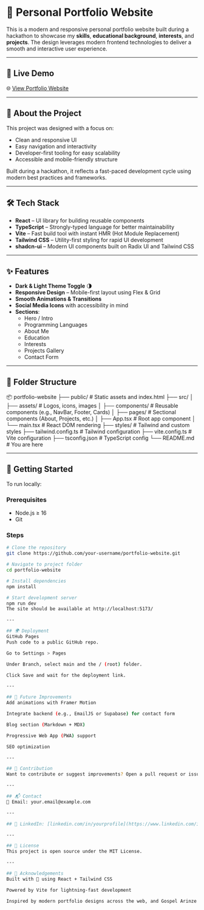 # 💼 Personal Portfolio Website

This is a modern and responsive personal portfolio website built during a hackathon to showcase my **skills**, **educational background**, **interests**, and **projects**. The design leverages modern frontend technologies to deliver a smooth and interactive user experience.

---

## 🚀 Live Demo

🌐 [View Portfolio Website](https://gospel-arinze-plp-hackathon.vercel.app/) 

---

## 📌 About the Project

This project was designed with a focus on:

- Clean and responsive UI
- Easy navigation and interactivity
- Developer-first tooling for easy scalability
- Accessible and mobile-friendly structure

Built during a hackathon, it reflects a fast-paced development cycle using modern best practices and frameworks.

---

## 🛠️ Tech Stack

- **React** – UI library for building reusable components
- **TypeScript** – Strongly-typed language for better maintainability
- **Vite** – Fast build tool with instant HMR (Hot Module Replacement)
- **Tailwind CSS** – Utility-first styling for rapid UI development
- **shadcn-ui** – Modern UI components built on Radix UI and Tailwind CSS

---

## ✨ Features

- **Dark & Light Theme Toggle** 🌗
- **Responsive Design** – Mobile-first layout using Flex & Grid
- **Smooth Animations & Transitions**
- **Social Media Icons** with accessibility in mind
- **Sections**:
  - Hero / Intro
  - Programming Languages
  - About Me
  - Education
  - Interests
  - Projects Gallery
  - Contact Form

---

## 📂 Folder Structure

📦 portfolio-website ├── public/ # Static assets and index.html ├── src/ │ ├── assets/ # Logos, icons, images │ ├── components/ # Reusable components (e.g., NavBar, Footer, Cards) │ ├── pages/ # Sectional components (About, Projects, etc.) │ ├── App.tsx # Root app component │ └── main.tsx # React DOM rendering ├── styles/ # Tailwind and custom styles ├── tailwind.config.ts # Tailwind configuration ├── vite.config.ts # Vite configuration ├── tsconfig.json # TypeScript config └── README.md # You are here

---

## 🚀 Getting Started

To run locally:

### Prerequisites

- Node.js ≥ 16
- Git

### Steps

```bash
# Clone the repository
git clone https://github.com/your-username/portfolio-website.git

# Navigate to project folder
cd portfolio-website

# Install dependencies
npm install

# Start development server
npm run dev
The site should be available at http://localhost:5173/

---

## 🌍 Deployment
GitHub Pages
Push code to a public GitHub repo.

Go to Settings > Pages

Under Branch, select main and the / (root) folder.

Click Save and wait for the deployment link.

---

## 🔮 Future Improvements 
Add animations with Framer Motion

Integrate backend (e.g., EmailJS or Supabase) for contact form

Blog section (Markdown + MDX)

Progressive Web App (PWA) support

SEO optimization

---

## 🤝 Contribution
Want to contribute or suggest improvements? Open a pull request or issue!

---

## 📬 Contact
📧 Email: your.email@example.com

---

## 🔗 LinkedIn: [linkedin.com/in/yourprofile](https://www.linkedin.com/in/gospel-arinze-55590424a/)

---

## 📜 License
This project is open source under the MIT License.

---

## 🙏 Acknowledgements
Built with 💖 using React + Tailwind CSS

Powered by Vite for lightning-fast development

Inspired by modern portfolio designs across the web, and Gospel Arinze himself.
